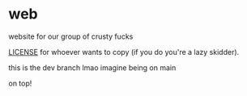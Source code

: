 # web
website for our group of crusty fucks

[LICENSE](LICENSE) for whoever wants to copy (if you do you're a lazy skidder).

this is the dev branch
lmao imagine being on main


on top!
